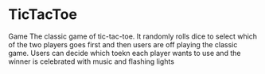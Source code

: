 # TicTacToe
Game The classic game of tic-tac-toe. It randomly rolls dice to select which of the two players goes first and then users are off playing the classic game. Users can decide which toekn each player wants to use and the winner is celebrated with music and flashing lights
